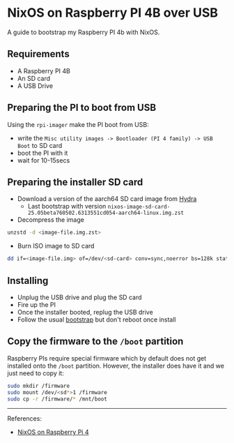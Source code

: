 # NixOS on Raspberry PI 4B over USB

A guide to bootstrap my Raspberry PI 4b with NixOS.

## Requirements

- A Raspberry PI 4B
- An SD card
- A USB Drive

## Preparing the PI to boot from USB

Using the `rpi-imager` make the PI boot from USB:
- write the `Misc utility images -> Bootloader (PI 4 family) -> USB Boot` to SD
  card
- boot the PI with it
- wait for 10-15secs

## Preparing the installer SD card

- Download a version of the aarch64 SD card image from
  [Hydra](https://hydra.nixos.org/job/nixos/trunk-combined/nixos.sd_image.aarch64-linux)
    - Last bootstrap with version
      `nixos-image-sd-card-25.05beta760502.6313551cd054-aarch64-linux.img.zst`
- Decompress the image
```bash
unzstd -d <image-file.img.zst>
```
- Burn ISO image to SD card
```bash
dd if=<image-file.img> of=/dev/<sd-card> conv=sync,noerror bs=128k status=progress
```

## Installing

- Unplug the USB drive and plug the SD card
- Fire up the PI
- Once the installer booted, replug the USB drive
- Follow the usual [bootstrap](./bootstrap.md) but don't reboot once install

## Copy the firmware to the `/boot` partition

Raspberry PIs require special firmware which by default does not get installed
onto the `/boot` partition. However, the installer does have it and we just
need to copy it:
```bash
sudo mkdir /firmware
sudo mount /dev/<sd*>1 /firmware
sudo cp -r /firmware/* /mnt/boot
```

---
References:
- [NixOS on Raspberry Pi
  4](https://thehellings.com/posts/nixos-on-raspberry-pi-4/)
